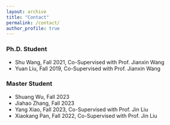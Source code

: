 ```yaml
---
layout: archive
title: "Contact"
permalink: /contact/
author_profile: true
---
```

### Ph.D. Student
- Shu Wang, Fall 2021, Co-Supervised with Prof. Jianxin Wang
- Yuan Liu, Fall 2019, Co-Supervised with Prof. Jianxin Wang

### Master Student
- Shuang Wu, Fall 2023
- Jiahao Zhang, Fall 2023
- Yang Xiao, Fall 2023, Co-Supervised with Prof. Jin Liu
- Xiaokang Pan, Fall 2022, Co-Supervised with Prof. Jin Liu
